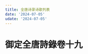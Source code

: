 ```yaml
---
title: 全唐诗录诗歌列表
date: '2024-07-05'
udate: '2024-07-05'
---
```

# 御定全唐詩錄卷十九

<PoemList :list="poems" :authorMap="authorMap" />


<script setup>
const chapter = '卷十九';
import poems from '/data/qtsl/卷十九/poems.json'
import authorMap from '/data/qtsl/卷十九/author.json'
</script>
